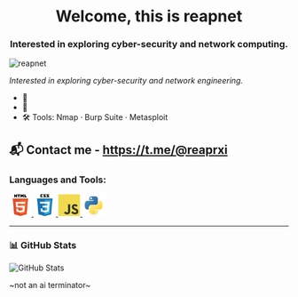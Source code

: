 <h1 align="center">Welcome, this is reapnet</h1>
<h3 align="center">Interested in exploring cyber-security and network computing.</h3>
<p align="left"> <img src="https://komarev.com/ghpvc/?username=reapnet&label=Profile%20views&color=0e75b6&style=flat" alt="reapnet" /> </p>


*Interested in exploring cyber-security and network engineering.*


- 🚀 
- 🔐 
- 🛠️ Tools: Nmap · Burp Suite · Metasploit


📬 Contact me - https://t.me/@reaprxi
---

<h3 align="left">Languages and Tools:</h3>
<p align="left"> <a href="https://www.w3schools.com/html/" target="_blank" rel="noreferrer"> <img src="https://raw.githubusercontent.com/devicons/devicon/master/icons/html5/html5-original-wordmark.svg" alt="HTML" width="40" height="40"/> </a> <a href="https://www.w3schools.com/css/" target="_blank" rel="noreferrer"> <img src="https://raw.githubusercontent.com/devicons/devicon/master/icons/css3/css3-original-wordmark.svg" alt="css3" width="40" height="40"/> </a> <a href="https://developer.mozilla.org/en-US/docs/Web/JavaScript" target="_blank" rel="noreferrer"> <img src="https://raw.githubusercontent.com/devicons/devicon/master/icons/javascript/javascript-original.svg" alt="javascript" width="40" height="40"/> </a> <a href="https://www.python.org/" target="_blank" rel="noreferrer"> <img src="https://raw.githubusercontent.com/devicons/devicon/master/icons/python/python-original.svg" alt="python" width="40" height="40"/> </a> </p>

---

### 📊 GitHub Stats

![GitHub Stats](https://github-readme-stats.vercel.app/api?username=reapnet&show_icons=true&theme=tokyonight)



~not an ai terminator~
